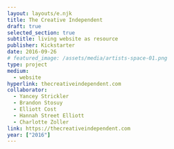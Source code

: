```yaml
---
layout: layouts/e.njk
title: The Creative Independent
draft: true
selected_section: true
subtitle: living website as resource
publisher: Kickstarter
date: 2016-09-26
# featured_image: /assets/media/artists-space-01.png
type: project
medium:
  - website
hyperlink: thecreativeindependent.com
collaborator:
  - Yancey Strickler
  - Brandon Stosuy
  - Elliott Cost
  - Hannah Street Elliott
  - Charlotte Zoller
link: https://thecreativeindependent.com
year: ["2016"]
---
```

